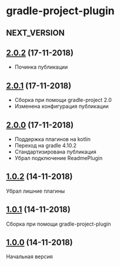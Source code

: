 # gradle-project-plugin

## NEXT_VERSION

## [2.0.2]() (17-11-2018)

* Починка публикации

## [2.0.1]() (17-11-2018)

* Сборка при помощи gradle-project 2.0
* Изменена конфигурация публикации

## [2.0.0]() (17-11-2018)

* Поддержка плагинов на kotlin
* Переход на gradle 4.10.2
* Стандартизирована публикация
* Убрал подключение ReadmePlugin

## [1.0.2]() (14-11-2018)

Убрал лишние плагины

## [1.0.1]() (14-11-2018)

Сборка при помощи gradle-project-plugin

## [1.0.0]() (14-11-2018)

Начальная версия
